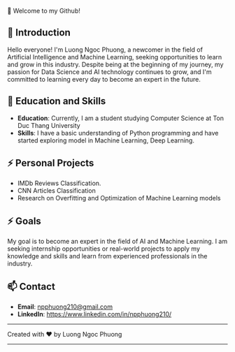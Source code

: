<!---
npphuong210/npphuong210 is a ✨ special ✨ repository because its `README.md` (this file) appears on your GitHub profile.
You can click the Preview link to take a look at your changes.
--->
👋 Welcome to my Github!

## 💞️ Introduction
Hello everyone! I'm Luong Ngoc Phuong, a newcomer in the field of Artificial Intelligence and Machine Learning, seeking opportunities to learn and grow in this industry. Despite being at the beginning of my journey, my passion for Data Science and AI technology continues to grow, and I'm committed to learning every day to become an expert in the future.

## 🌱 Education and Skills
- **Education**: Currently, I am a student studying Computer Science at Ton Duc Thang University
- **Skills**: I have a basic understanding of Python programming and have started exploring model in Machine Learning, Deep Learning.

## ⚡ Personal Projects
- IMDb Reviews Classification.
- CNN Articles Classification
- Research on Overfitting and Optimization of Machine Learning models

## ⚡ Goals
My goal is to become an expert in the field of AI and Machine Learning. I am seeking internship opportunities or real-world projects to apply my knowledge and skills and learn from experienced professionals in the industry.

## 📫 Contact
- **Email**: npphuong210@gmail.com
- **LinkedIn**: https://www.linkedin.com/in/npphuong210/

---

Created with ❤️ by Luong Ngoc Phuong

---
